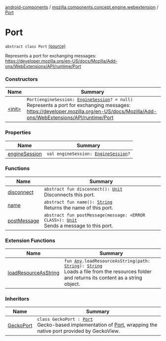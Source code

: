 [android-components](../../index.md) / [mozilla.components.concept.engine.webextension](../index.md) / [Port](./index.md)

# Port

`abstract class Port` [(source)](https://github.com/mozilla-mobile/android-components/blob/master/components/concept/engine/src/main/java/mozilla/components/concept/engine/webextension/WebExtension.kt#L222)

Represents a port for exchanging messages:
https://developer.mozilla.org/en-US/docs/Mozilla/Add-ons/WebExtensions/API/runtime/Port

### Constructors

| Name | Summary |
|---|---|
| [&lt;init&gt;](-init-.md) | `Port(engineSession: `[`EngineSession`](../../mozilla.components.concept.engine/-engine-session/index.md)`? = null)`<br>Represents a port for exchanging messages: https://developer.mozilla.org/en-US/docs/Mozilla/Add-ons/WebExtensions/API/runtime/Port |

### Properties

| Name | Summary |
|---|---|
| [engineSession](engine-session.md) | `val engineSession: `[`EngineSession`](../../mozilla.components.concept.engine/-engine-session/index.md)`?` |

### Functions

| Name | Summary |
|---|---|
| [disconnect](disconnect.md) | `abstract fun disconnect(): `[`Unit`](https://kotlinlang.org/api/latest/jvm/stdlib/kotlin/-unit/index.html)<br>Disconnects this port. |
| [name](name.md) | `abstract fun name(): `[`String`](https://kotlinlang.org/api/latest/jvm/stdlib/kotlin/-string/index.html)<br>Returns the name of this port. |
| [postMessage](post-message.md) | `abstract fun postMessage(message: <ERROR CLASS>): `[`Unit`](https://kotlinlang.org/api/latest/jvm/stdlib/kotlin/-unit/index.html)<br>Sends a message to this port. |

### Extension Functions

| Name | Summary |
|---|---|
| [loadResourceAsString](../../mozilla.components.support.test.file/kotlin.-any/load-resource-as-string.md) | `fun `[`Any`](https://kotlinlang.org/api/latest/jvm/stdlib/kotlin/-any/index.html)`.loadResourceAsString(path: `[`String`](https://kotlinlang.org/api/latest/jvm/stdlib/kotlin/-string/index.html)`): `[`String`](https://kotlinlang.org/api/latest/jvm/stdlib/kotlin/-string/index.html)<br>Loads a file from the resources folder and returns its content as a string object. |

### Inheritors

| Name | Summary |
|---|---|
| [GeckoPort](../../mozilla.components.browser.engine.gecko.webextension/-gecko-port/index.md) | `class GeckoPort : `[`Port`](./index.md)<br>Gecko-based implementation of [Port](./index.md), wrapping the native port provided by GeckoView. |
